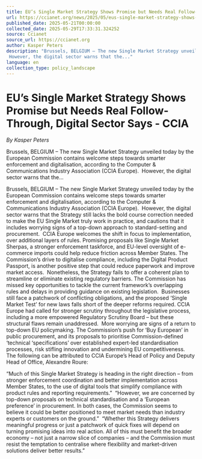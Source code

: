```yaml
---
title: EU’s Single Market Strategy Shows Promise but Needs Real Follow-Through, Digital Sector Says - CCIA
url: https://ccianet.org/news/2025/05/eus-single-market-strategy-shows-promise-but-needs-real-follow-through-digital-sector-says/
published_date: 2025-05-21T00:00:00
collected_date: 2025-05-29T17:33:31.324252
source: Ccianet
source_url: https://ccianet.org
author: Kasper Peters
description: "Brussels, BELGIUM – The new Single Market Strategy unveiled today by the European Commission contains welcome steps towards smarter enforcement and digitalisation, according to the Computer &amp; Communications Industry Association (CCIA Europe).  
 However, the digital sector warns that the..."
language: en
collection_type: policy_landscape
---
```


# EU’s Single Market Strategy Shows Promise but Needs Real Follow-Through, Digital Sector Says - CCIA

*By Kasper Peters*

Brussels, BELGIUM – The new Single Market Strategy unveiled today by the European Commission contains welcome steps towards smarter enforcement and digitalisation, according to the Computer &amp; Communications Industry Association (CCIA Europe).  
 However, the digital sector warns that the...

Brussels, BELGIUM – The new Single Market Strategy unveiled today by the European Commission contains welcome steps towards smarter enforcement and digitalisation, according to the Computer &amp; Communications Industry Association (CCIA Europe).  
 However, the digital sector warns that the Strategy still lacks the bold course correction needed to make the EU Single Market truly work in practice, and cautions that it includes worrying signs of a top-down approach to standard-setting and procurement.  
 CCIA Europe welcomes the shift in focus to implementation, over additional layers of rules. Promising proposals like Single Market Sherpas, a stronger enforcement taskforce, and EU-level oversight of e-commerce imports could help reduce friction across Member States. The Commission’s drive to digitalise compliance, including the Digital Product Passport, is another positive step that could reduce paperwork and improve market access.  
 Nonetheless, the Strategy fails to offer a coherent plan to streamline or eliminate existing regulatory barriers. The Commission has missed key opportunities to tackle the current framework’s overlapping rules and delays in providing guidance on existing legislation.  
 Businesses still face a patchwork of conflicting obligations, and the proposed ‘Single Market Test’ for new laws falls short of the deeper reforms required. CCIA Europe had called for stronger scrutiny throughout the legislative process, including a more empowered Regulatory Scrutiny Board – but these structural flaws remain unaddressed.  
 More worrying are signs of a return to top-down EU policymaking. The Commission’s push for ‘Buy European’ in public procurement, and its proposals to prioritise Commission-defined ‘technical ‘specifications’ over established expert-led standardisation processes, risk stifling innovation and undermining EU competitiveness.  
 The following can be attributed to CCIA Europe’s Head of Policy and Deputy Head of Office, Alexandre Roure:  
 
 “Much of this Single Market Strategy is heading in the right direction – from stronger enforcement coordination and better implementation across Member States, to the use of digital tools that simplify compliance with product rules and reporting requirements.”  
 “However, we are concerned by top-down proposals on technical standardisation and a ‘European preference’ in procurement. In both cases, the Commission seems to believe it could be better positioned to meet market needs than industry experts or customers on the ground.”  
 “Whether this Strategy delivers meaningful progress or just a patchwork of quick fixes will depend on turning promising ideas into real action. All of this must benefit the broader economy – not just a narrow slice of companies – and the Commission must resist the temptation to centralise where flexibility and market-driven solutions deliver better results.”